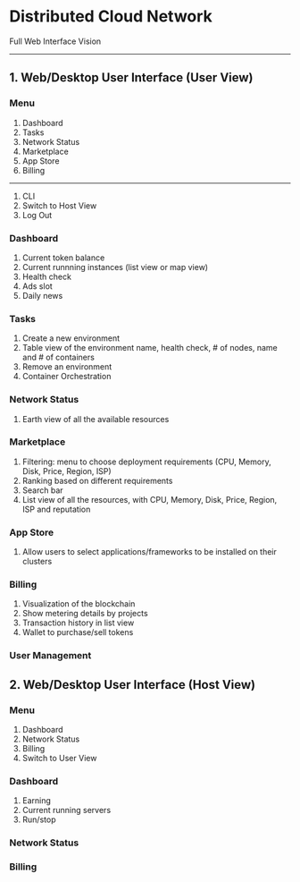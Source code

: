# Distributed Cloud Network 
Full Web Interface Vision

-----------------------------

## 1. Web/Desktop User Interface (User View)

### Menu
1. Dashboard
1. Tasks
1. Network Status
1. Marketplace
1. App Store
1. Billing
----------
1. CLI
1. Switch to Host View
1. Log Out

### Dashboard
1. Current token balance
1. Current runnning instances (list view or map view)
1. Health check
1. Ads slot
1. Daily news


### Tasks
1. Create a new environment
1. Table view of the environment name, health check, # of nodes, name and # of containers
1. Remove an environment
1. Container Orchestration

### Network Status
1. Earth view of all the available resources

### Marketplace
1. Filtering: menu to choose deployment requirements (CPU, Memory, Disk, Price, Region, ISP)
1. Ranking based on different requirements
1. Search bar
1. List view of all the resources, with CPU, Memory, Disk, Price, Region, ISP and reputation

### App Store
1. Allow users to select applications/frameworks to be installed on their clusters

### Billing
1. Visualization of the blockchain
1. Show metering details by projects
1. Transaction history in list view
1. Wallet to purchase/sell tokens

### User Management

## 2. Web/Desktop User Interface (Host View)

### Menu
1. Dashboard
1. Network Status
1. Billing
1. Switch to User View

### Dashboard
1. Earning
1. Current running servers
1. Run/stop 

### Network Status

### Billing
